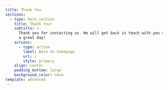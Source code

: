 ```yaml
---
title: Thank You
sections:
  - type: hero_section
    title: Thank You!
    subtitle: >-
      Thank you for contacting us. We will get back in touch with you soon. Have
      a great day!
    actions:
      - type: action
        label: Back to homepage
        url: /
        style: primary
    align: center
    padding_bottom: large
    background_color: none
template: advanced
---
```

